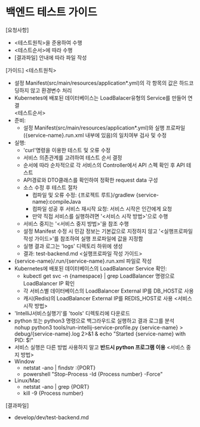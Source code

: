 # 백엔드 테스트 가이드 
  
[요청사항]  
- <테스트원칙>을 준용하여 수행
- <테스트순서>에 따라 수행
- [결과파일] 안내에 따라 파일 작성 

[가이드]
<테스트원칙>
- 설정 Manifest(src/main/resources/application*.yml)의 각 항목의 값은 하드코딩하지 않고 환경변수 처리 
- Kubernetes에 배포된 데이터베이스는 LoadBalacer유형의 Service를 만들어 연결   
<테스트순서>
- 준비:
  - 설정 Manifest(src/main/resources/application*.yml)와 실행 프로파일({service-name}.run.xml 내부에 있음)의 일치여부 검사 및 수정   
- 실행:
  - 'curl'명령을 이용한 테스트 및 오류 수정
  - 서비스 의존관계를 고려하여 테스트 순서 결정 
  - 순서에 따라 순차적으로 각 서비스의 Controller에서 API 스펙 확인 후 API 테스트 
  - API경로와 DTO클래스를 확인하여 정확한 request data 구성  
  - 소스 수정 후 테스트 절차 
    - 컴파일 및 오류 수정: {프로젝트 루트}/gradlew {service-name}:compileJava
    - 컴파일 성공 후 서비스 재시작 요청: 서비스 시작은 인간에게 요청 
    - 만약 직접 서비스를 실행하려면 '<서비스 시작 방법>'으로 수행  
  - 서비스 중지는 '<서비스 중지 방법>'을 참조 수행  
  - 설정 Manifest 수정 시 민감 정보는 기본값으로 지정하지 않고 '<실행프로파일 작성 가이드>'를 참조하여 실행 프로파일에 값을 지정함 
  - 실행 결과 로그는 'logs' 디렉토리 하위에 생성 
  - 결과: test-backend.md
<실행프로파일 작성 가이드>
- {service-name}/.run/{service-name}.run.xml 파일로 작성
- Kubernetes에 배포된 데이터베이스의 LoadBalancer Service 확인:
  - kubectl get svc -n {namespace} | grep LoadBalancer 명령으로 LoadBalancer IP 확인
  - 각 서비스별 데이터베이스의 LoadBalancer External IP를 DB_HOST로 사용
  - 캐시(Redis)의 LoadBalancer External IP를 REDIS_HOST로 사용
<서비스 시작 방법>
- 'IntelliJ서비스실행기'를 'tools' 디렉토리에 다운로드  
- python 또는 python3 명령으로 백그라우드로 실행하고 결과 로그를 분석  
  nohup python3 tools/run-intellij-service-profile.py {service-name} > debug/{service-name}.log 2>&1 & echo "Started {service-name} with PID: $!" 
- 서비스 실행은 다른 방법 사용하지 말고 **반드시 python 프로그램 이용**
<서비스 중지 방법>
- Window
  - netstat -ano | findstr :{PORT}
  - powershell "Stop-Process -Id {Process number} -Force"
- Linux/Mac
  - netstat -ano | grep {PORT}
  - kill -9 {Process number}
  
[결과파일]
- develop/dev/test-backend.md